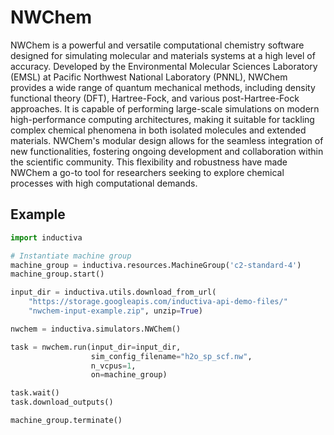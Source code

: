 # NWChem

NWChem is a powerful and versatile computational chemistry software designed for
simulating molecular and materials systems at a high level of accuracy. Developed
by the Environmental Molecular Sciences Laboratory (EMSL) at Pacific Northwest
National Laboratory (PNNL), NWChem provides a wide range of quantum mechanical
methods, including density functional theory (DFT), Hartree-Fock, and various
post-Hartree-Fock approaches. It is capable of performing large-scale simulations
on modern high-performance computing architectures, making it suitable for
tackling complex chemical phenomena in both isolated molecules and extended
materials. NWChem's modular design allows for the seamless integration of new
functionalities, fostering ongoing development and collaboration within the
scientific community. This flexibility and robustness have made NWChem a go-to
tool for researchers seeking to explore chemical processes with high computational
demands.

## Example

```python
import inductiva

# Instantiate machine group
machine_group = inductiva.resources.MachineGroup('c2-standard-4')
machine_group.start()

input_dir = inductiva.utils.download_from_url(
    "https://storage.googleapis.com/inductiva-api-demo-files/"
    "nwchem-input-example.zip", unzip=True)

nwchem = inductiva.simulators.NWChem()

task = nwchem.run(input_dir=input_dir,
                  sim_config_filename="h2o_sp_scf.nw",
                  n_vcpus=1,
                  on=machine_group)

task.wait()
task.download_outputs()

machine_group.terminate()
```
